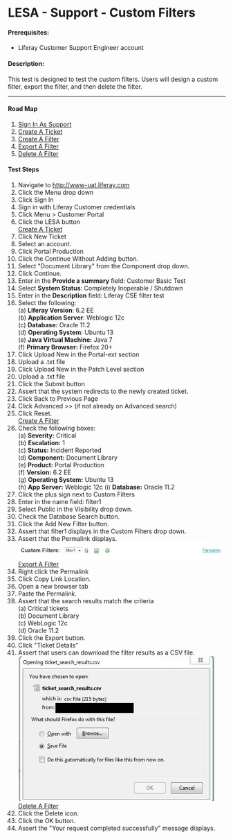 LESA - Support - Custom Filters
===============================

#### Prerequisites: ####
* Liferay Customer Support Engineer account


#### Description: ####
This test is designed to test the custom filters. Users will design a custom filter, export the filter, and then delete the filter.

****

#### Road Map ####
1. [Sign In As Support](#SignInAsSupport)
1. [Create A Ticket](#CreateATicket)
1. [Create A Filter](#CreateAFilter)
1. [Export A Filter](#ExportAFilter)
1. [Delete A Filter](#DeleteAFilter)

#### Test Steps ####
1. <a href="#SignInAsSupport" name="SignInAsSupport"></a>Navigate to http://www-uat.liferay.com
1. Click the Menu drop down
1. Click Sign In
1. Sign in with Liferay Customer credentials
1. Click Menu > Customer Portal
1. Click the LESA button    
<a href="#CreateATicket" name="CreateATicket">Create A Ticket</a>
1. Click New Ticket
1. Select an account.
1. Click Portal Production
1. Click the Continue Without Adding button.
1. Select "Document Library" from the Component drop down.
1. Click Continue.
1. Enter in the <b>Provide a summary</b> field: Customer Basic Test
1. Select <b>System Status</b>: Completely Inoperable / Shutdown    
1. Enter in the <b>Description</b> field: Liferay CSE filter test
1. Select the following:    
	(a) **Liferay Version**:	 6.2 EE    
	(b) **Application Server**:	Weblogic 12c    
	(c) **Database:**			Oracle 11.2    
	(d) **Operating System**:	Ubuntu 13    
	(e) **Java Virtual Machine:**	Java 7    
	(f) **Primary Browser:**		Firefox 20+
1. Click Upload New in the Portal-ext section
1. Upload a .txt file
1. Click Upload New in the Patch Level section
1. Upload a .txt file
1. Click the Submit button
1. Assert that the system redirects to the newly created ticket.
1. Click Back to Previous Page
1. Click Advanced >> (if not already on Advanced search)
1. Click Reset.    
<a href="#CreateAFilter" name="CreateAFilter">Create A Filter</a>
1. Check the following boxes:    
	(a) **Severity:**	Critical    
	(b) **Escalation:**	1    
	(c) **Status:**	Incident Reported    
	(d) **Component:**	Document Library    
	(e) **Product:**	Portal Production    
	(f) **Version:**	6.2 EE    
	(g) **Operating System:**	Ubuntu 13    
	(h) **App Server:**	Weblogic 12c
	(i) **Database:**	Oracle 11.2    
1. Click the plus sign next to Custom Filters
1. Enter in the name field: filter1
1. Select Public in the Visibility drop down.
1. Check the Database Search button.
1. Click the Add New Filter button.
1. Assert that filter1 displays in the Custom Filters drop down.
1. Assert that the Permalink displays.
![customer-filter01](../images/custom-filter01.jpg)    
<a href="#ExportAFilter" name="ExportAFilter">Export A Filter</a>
1. Right click the Permalink
1. Click Copy Link Location.
1. Open a new browser tab
1. Paste the Permalink.
1. Assert that the search results match the criteria    
	(a) Critical tickets    
	(b) Document Library    
	(c) WebLogic 12c    
	(d) Oracle 11.2    
1. Click the Export button.
1. Click "Ticket Details"
1. Assert that users can download the filter results as a CSV file.    
![customer-filter02](../images/custom-filter02.jpg)    
<a href="#DeleteAFilter" name="DeleteAFilter">Delete A Filter</a>
1. Click the Delete icon.
1. Click the OK button.
1. Assert the "Your request completed successfully" message displays.